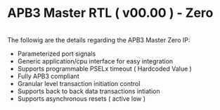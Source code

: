 # APB3 Master RTL ( v00.00 ) - Zero

<br />
The followig are the details regarding the APB3 Master Zero IP: <br />

  - Parameterized port signals
  - Generic application/cpu interface for easy integration
  - Supports programmable PSELx timeout ( Hardcoded Value )
  - Fully APB3 compliant
  - Granular level transaction initiation control
  - Supports back to back data transactions intiation
  - Supports asynchronous resets ( active low )
